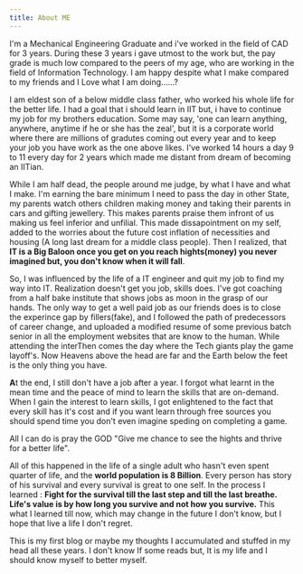 ```yaml
---
title: About ME
---
```


  I'm a Mechanical Engineering Graduate and i've worked in the field of CAD for 3 years.
During these 3 years i gave utmost to the work but, the pay grade is much low compared to the peers of my age, who are working in the field of Information Technology.
I am happy despite what I make compared to my friends and I Love what I am doing......?

  I am eldest son of a below middle class father, who worked his whole life for the better life. I had a goal that i should learn in IIT but, i have to continue my job for my brothers education.
Some may say, 'one can learn anything, anywhere, anytime if he or she has the zeal', but it is a corporate world where there are millions of gradutes coming out every year and to keep your job you have work as the one above likes. I've worked 14 hours a day 9 to 11 every day for 2 years which made me distant from dream of becoming an IITian.

While I am half dead, the people around me judge, by what I have and what I make. I'm earning the bare minimum I need to pass the day in other State, my parents watch others children making money and taking their parents in cars and gifting jewellery. This makes parents praise them infront of us making us feel inferior and unfilial. This made dissapointment on my self, added to the worries about the future cost inflation of necessities and housing (A long last dream for a middle class people). Then I realized, that **IT is a Big Baloon once you get on you reach hights(money) you never imagined but, you don't know when it will fall**.

  So, I was influenced by the life of a IT engineer and quit my job to find my way into IT. Realization doesn't get you job, skills does. I've got coaching from a half bake institute that shows jobs as moon in the grasp of our hands. The only way to get a well paid job as our friends does is to close the experince gap by fillers(fake), and I followed the path of predecessors of career change, and uploaded a modified resume of some previous batch senior in all the employment websites that are know to the human. While attending the interThen comes the day where the Tech giants play the game layoff's. Now Heavens above the head are far and the Earth below the feet is the only thing you have.
  
  **A**t the end, I still don't have a job after a year. I forgot what learnt in the mean time and the peace of mind to learn the skills that are on-demand. When I gain the interest to learn skills, I got enlightened to the fact that every skill has it's cost and if you want learn through free sources you should spend time you don't even imagine speding on completing a game.
  
All I can do is pray the GOD "Give me chance to see the hights and thrive for a better life". 

All of this happened in the life of a single adult who hasn't even spent quarter of life, and the **world population is 8 Billion**. Every person has story of his survival and every survival is great to one self.
In the process I learned : **Fight for the survival till the last step and till the last breathe. Life's value is by how long you survive and not how you survive.**
This what I learned till now, which may change in the future I don't know, but I hope that live a life I don't regret.

This is my first blog or maybe my thoughts I accumulated and stuffed in my head all these years.
I don't know If some reads but, It is my life and I should know myself to better myself.
